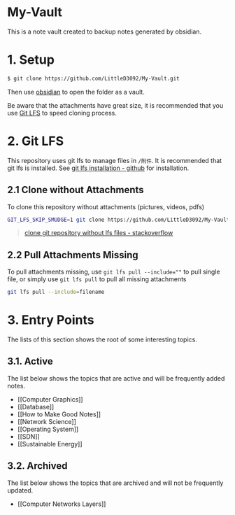 # My-Vault
This is a note vault created to backup notes generated by obsidian.

# 1. Setup

```bash
$ git clone https://github.com/LittleD3092/My-Vault.git
```

Then use [obsidian](https://obsidian.md/) to open the folder as a vault.

Be aware that the attachments have great size, it is recommended that you use [Git LFS](https://github.com/LittleD3092/My-Vault#2-git-lfs) to speed cloning process.

# 2. Git LFS

This repository uses git lfs to manage files in `/附件`. It is recommended that git lfs is installed. See [git lfs installation - github](https://github.com/git-lfs/git-lfs/wiki/Installation) for installation.

## 2.1 Clone without Attachments

To clone this repository without attachments (pictures, videos, pdfs)

```bash
GIT_LFS_SKIP_SMUDGE=1 git clone https://github.com/LittleD3092/My-Vault.git
```

> [clone git repository without lfs files - stackoverflow](https://stackoverflow.com/questions/42019529/how-to-clone-pull-a-git-repository-ignoring-lfs)

## 2.2 Pull Attachments Missing

To pull attachments missing, use `git lfs pull --include=""` to pull single file, or simply use `git lfs pull` to pull all missing attachments

```bash
git lfs pull --include=filename
```

# 3. Entry Points

The lists of this section shows the root of some interesting topics.

## 3.1. Active

The list below shows the topics that are active and will be frequently added notes.

- [[Computer Graphics]]
- [[Database]]
- [[How to Make Good Notes]]
- [[Network Science]]
- [[Operating System]]
- [[SDN]]
- [[Sustainable Energy]]

## 3.2. Archived

The list below shows the topics that are archived and will not be frequently updated.

- [[Computer Networks Layers]]